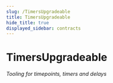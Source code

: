 ```yaml
---
slug: /TimersUpgradeable
title: TimersUpgradeable
hide_title: true
displayed_sidebar: contracts
---
```


# TimersUpgradeable

_Tooling for timepoints, timers and delays_
